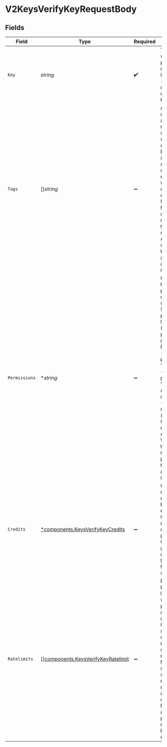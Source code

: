 # V2KeysVerifyKeyRequestBody


## Fields

| Field                                                                                                                                                                                                                                                                                                                                                                                                                                                             | Type                                                                                                                                                                                                                                                                                                                                                                                                                                                              | Required                                                                                                                                                                                                                                                                                                                                                                                                                                                          | Description                                                                                                                                                                                                                                                                                                                                                                                                                                                       | Example                                                                                                                                                                                                                                                                                                                                                                                                                                                           |
| ----------------------------------------------------------------------------------------------------------------------------------------------------------------------------------------------------------------------------------------------------------------------------------------------------------------------------------------------------------------------------------------------------------------------------------------------------------------- | ----------------------------------------------------------------------------------------------------------------------------------------------------------------------------------------------------------------------------------------------------------------------------------------------------------------------------------------------------------------------------------------------------------------------------------------------------------------- | ----------------------------------------------------------------------------------------------------------------------------------------------------------------------------------------------------------------------------------------------------------------------------------------------------------------------------------------------------------------------------------------------------------------------------------------------------------------- | ----------------------------------------------------------------------------------------------------------------------------------------------------------------------------------------------------------------------------------------------------------------------------------------------------------------------------------------------------------------------------------------------------------------------------------------------------------------- | ----------------------------------------------------------------------------------------------------------------------------------------------------------------------------------------------------------------------------------------------------------------------------------------------------------------------------------------------------------------------------------------------------------------------------------------------------------------- |
| `Key`                                                                                                                                                                                                                                                                                                                                                                                                                                                             | *string*                                                                                                                                                                                                                                                                                                                                                                                                                                                          | :heavy_check_mark:                                                                                                                                                                                                                                                                                                                                                                                                                                                | The API key to verify, exactly as provided by your user.<br/>Include any prefix - even small changes will cause verification to fail.<br/>                                                                                                                                                                                                                                                                                                                        | sk_1234abcdef                                                                                                                                                                                                                                                                                                                                                                                                                                                     |
| `Tags`                                                                                                                                                                                                                                                                                                                                                                                                                                                            | []*string*                                                                                                                                                                                                                                                                                                                                                                                                                                                        | :heavy_minus_sign:                                                                                                                                                                                                                                                                                                                                                                                                                                                | Attaches metadata tags for analytics and monitoring without affecting verification outcomes.<br/>Enables segmentation of API usage in dashboards by endpoint, client version, region, or custom dimensions.<br/>Use 'key=value' format for compatibility with most analytics tools and clear categorization.<br/>Avoid including sensitive data in tags as they may appear in logs and analytics reports.<br/>                                                    | [<br/>"endpoint=/users/profile",<br/>"method=GET",<br/>"region=us-east-1",<br/>"clientVersion=2.3.0",<br/>"feature=premium"<br/>]                                                                                                                                                                                                                                                                                                                                 |
| `Permissions`                                                                                                                                                                                                                                                                                                                                                                                                                                                     | **string*                                                                                                                                                                                                                                                                                                                                                                                                                                                         | :heavy_minus_sign:                                                                                                                                                                                                                                                                                                                                                                                                                                                | Checks if the key has the specified permission(s) using a query syntax.<br/>Supports single permissions, logical operators (AND, OR), and parentheses for grouping.<br/>Examples:<br/>- Single permission: "documents.read"<br/>- Multiple permissions: "documents.read AND documents.write"<br/>- Complex queries: "(documents.read OR documents.write) AND users.view"<br/>Verification fails if the key lacks the required permissions through direct assignment or role inheritance.<br/> | documents.read AND users.view                                                                                                                                                                                                                                                                                                                                                                                                                                     |
| `Credits`                                                                                                                                                                                                                                                                                                                                                                                                                                                         | [*components.KeysVerifyKeyCredits](../../models/components/keysverifykeycredits.md)                                                                                                                                                                                                                                                                                                                                                                               | :heavy_minus_sign:                                                                                                                                                                                                                                                                                                                                                                                                                                                | Controls credit consumption for usage-based billing and quota enforcement.<br/>Omitting this field uses the default cost of 1 credit per verification.<br/>Credits provide globally consistent usage tracking, essential for paid APIs with strict quotas.<br/>                                                                                                                                                                                                   |                                                                                                                                                                                                                                                                                                                                                                                                                                                                   |
| `Ratelimits`                                                                                                                                                                                                                                                                                                                                                                                                                                                      | [][components.KeysVerifyKeyRatelimit](../../models/components/keysverifykeyratelimit.md)                                                                                                                                                                                                                                                                                                                                                                          | :heavy_minus_sign:                                                                                                                                                                                                                                                                                                                                                                                                                                                | Enforces time-based rate limiting during verification to prevent abuse and ensure fair usage.<br/>Omitting this field skips rate limit checks entirely, relying only on configured key rate limits.<br/>Multiple rate limits can be checked simultaneously, each with different costs and temporary overrides.<br/>Rate limit checks are optimized for performance but may allow brief bursts during high concurrency.<br/>                                       |                                                                                                                                                                                                                                                                                                                                                                                                                                                                   |